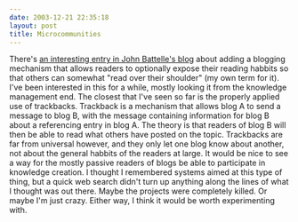 ```yaml
---
date: 2003-12-21 22:35:18
layout: post
title: Microcommunities
---
```


There's [an interesting entry in John Battelle's blog](http://battellemedia.com/archives/000156.php) about adding a blogging mechanism that allows readers to optionally expose their reading habbits so that others can somewhat "read over their shoulder" (my own term for it). I've been interested in this for a while, mostly looking it from the knowledge management end. The closest that I've seen so far is the properly applied use of trackbacks. Trackback is a mechanism that allows blog A to send a message to blog B, with the message containing information for blog B about a referencing entry in blog A. The theory is that readers of blog B will then be able to read what others have posted on the topic. Trackbacks are far from universal however, and they only let one blog know about another, not about the general habbits of the readers at large. It would be nice to see a way for the mostly passive readers of blogs be able to participate in knowledge creation. I thought I remembered systems aimed at this type of thing, but a quick web search didn't turn up anything along the lines of what I thought was out there. Maybe the projects were completely killed. Or maybe I'm just crazy. Either way, I think it would be worth experimenting with.
